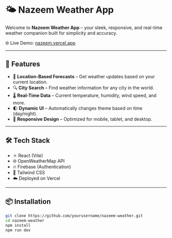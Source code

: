 # 🌤️ Nazeem Weather App

Welcome to **Nazeem Weather App** – your sleek, responsive, and real-time weather companion built for simplicity and accuracy.

🌐 Live Demo: [nazeem.vercel.app](https://nazeem.vercel.app)

---

## 🚀 Features

- 📍 **Location-Based Forecasts** – Get weather updates based on your current location.
- 🔍 **City Search** – Find weather information for any city in the world.
- 🌡️ **Real-Time Data** – Current temperature, humidity, wind speed, and more.
- 🌓 **Dynamic UI** – Automatically changes theme based on time (day/night).
- 📱 **Responsive Design** – Optimized for mobile, tablet, and desktop.

---

## 🛠️ Tech Stack

- ⚛️ React (Vite)
- 🌐 OpenWeatherMap API
- 🔥 Firebase (Authentication)
- 🎨 Tailwind CSS
- ☁️ Deployed on Vercel

---

## 📦 Installation

```bash
git clone https://github.com/yourusername/nazeem-weather.git
cd nazeem-weather
npm install
npm run dev

